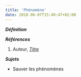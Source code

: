 ```yaml
---
title: 'Phénomène'
date: 2018-06-07T15:49:47+02:00
---
```


***Définition*** 

>

***Références***

1. Auteur, <u>*Titre*</u>

***Sujets***

- Sauver les phénomènes
